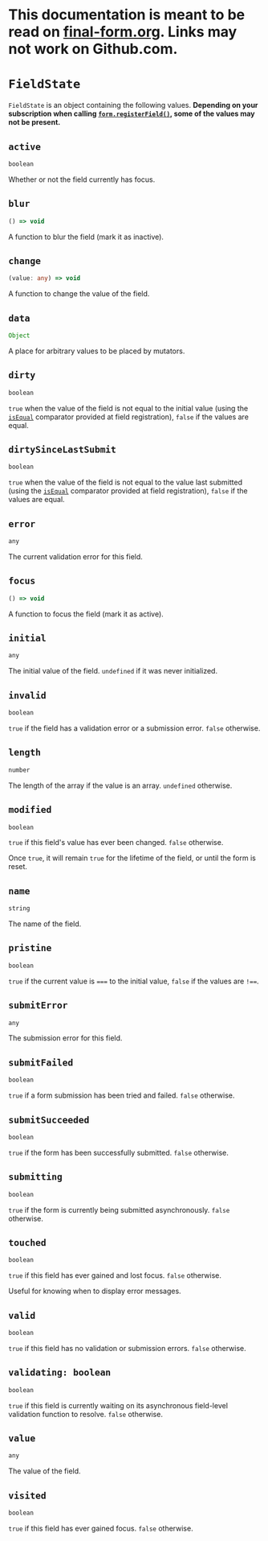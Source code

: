 # This documentation is meant to be read on [final-form.org](https://final-form.org/docs/final-form/types/FieldState). Links may not work on Github.com.

# `FieldState`

`FieldState` is an object containing the following values. **Depending on your subscription when calling [`form.registerField()`](FormApi#registerfield), some of the values may not be present.**

## `active`

```ts
boolean
```

Whether or not the field currently has focus.

## `blur`

```ts
() => void
```

A function to blur the field (mark it as inactive).

## `change`

```ts
(value: any) => void
```

A function to change the value of the field.

## `data`

```ts
Object
```

A place for arbitrary values to be placed by mutators.

## `dirty`

```ts
boolean
```

`true` when the value of the field is not equal to the initial value (using the [`isEqual`](FieldConfig#isequal) comparator provided at field registration), `false` if the values are equal.

## `dirtySinceLastSubmit`

```ts
boolean
```

`true` when the value of the field is not equal to the value last submitted (using the [`isEqual`](FieldConfig#isequal) comparator provided at field registration), `false` if the values are equal.

## `error`

```ts
any
```

The current validation error for this field.

## `focus`

```ts
() => void
```

A function to focus the field (mark it as active).

## `initial`

```ts
any
```

The initial value of the field. `undefined` if it was never initialized.

## `invalid`

```ts
boolean
```

`true` if the field has a validation error or a submission error. `false` otherwise.

## `length`

```ts
number
```

The length of the array if the value is an array. `undefined` otherwise.

## `modified`

```ts
boolean
```

`true` if this field's value has ever been changed. `false` otherwise.

Once `true`, it will remain `true` for the lifetime of the field, or until the form is reset.

## `name`

```ts
string
```

The name of the field.

## `pristine`

```ts
boolean
```

`true` if the current value is `===` to the initial value, `false` if the values are `!==`.

## `submitError`

```ts
any
```

The submission error for this field.

## `submitFailed`

```ts
boolean
```

`true` if a form submission has been tried and failed. `false` otherwise.

## `submitSucceeded`

```ts
boolean
```

`true` if the form has been successfully submitted. `false` otherwise.

## `submitting`

```ts
boolean
```

`true` if the form is currently being submitted asynchronously. `false` otherwise.

## `touched`

```ts
boolean
```

`true` if this field has ever gained and lost focus. `false` otherwise.

Useful for knowing when to display error messages.

## `valid`

```ts
boolean
```

`true` if this field has no validation or submission errors. `false` otherwise.

## `validating: boolean`

```ts
boolean
```

`true` if this field is currently waiting on its asynchronous field-level validation function to resolve. `false` otherwise.

## `value`

```ts
any
```

The value of the field.

## `visited`

```ts
boolean
```

`true` if this field has ever gained focus. `false` otherwise.
